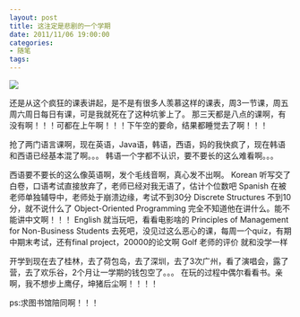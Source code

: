 ```yaml
---
layout: post
title: 这注定是悲剧的一个学期
date: 2011/11/06 19:00:00
categories: 
- 随笔
tags: 
---
```


![][1]

还是从这个疯狂的课表讲起，是不是有很多人羡慕这样的课表，周3一节课，周五周六周日每日有课，可是我就死在了这种坑爹上了。 那三天都是八点的课啊，有没有啊！！！可都在上午啊！！！下午空的要命，结果都睡觉去了啊！！！ 

抢了两门语言课啊，现在英语，Java语，韩语，西语，妈的我快疯了，现在韩语和西语已经基本混了啊。。。 韩语一个字都不认识，要不要长的这么难看啊。。。

西语要不要长的这么像英语啊，发个毛线音啊，真心发不出啊。 Korean 听写交了白卷，口语考试直接放弃了，老师已经对我无语了，估计个位数吧 Spanish 在被老师单独辅导中，老师处于崩溃边缘，考试不到30分 Discrete Structures 不到10分，就不说什么了 Object-Oriented Programming 完全不知道他在讲什么。能不能讲中文啊！！！ English 就当玩吧，看看电影啥的 Principles of Management for Non-Business Students 去死吧，没见过这么恶心的课，每周一个quiz，有期中期末考试，还有final project，20000的论文啊 Golf 老师的评价 就和没学一样 

开学到现在去了桂林，去了荷包岛，去了深圳，去了3次广州，看了演唱会，露了营，去了欢乐谷，2个月让一学期的钱包空了。。。 在玩的过程中偶尔看看书。亲啊，我不想步上鹰仔，坤猪后尘啊！！！！ 

ps:求图书馆陪同啊！！！

[1]: https://ww1.sinaimg.cn/large/006tNc79gw1f50zv98f26j30g4059gm2

